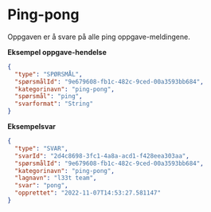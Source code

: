 # Ping-pong

Oppgaven er å svare på alle ping oppgave-meldingene.

**Eksempel oppgave-hendelse**

```json
{
  "type": "SPØRSMÅL",
  "spørsmålId": "9e679608-fb1c-482c-9ced-00a3593bb684",
  "kategorinavn": "ping-pong",
  "spørsmål": "ping",
  "svarformat": "String"
}
```

**Eksempelsvar**

```json
{
  "type": "SVAR",
  "svarId": "2d4c8698-3fc1-4a8a-acd1-f428eea303aa",
  "spørsmålId": "9e679608-fb1c-482c-9ced-00a3593bb684",
  "kategorinavn": "ping-pong",
  "lagnavn": "l33t team",
  "svar": "pong",
  "opprettet": "2022-11-07T14:53:27.581147"
}
```
